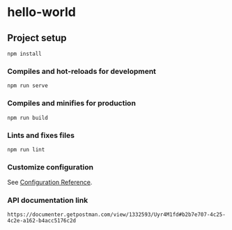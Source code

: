 # hello-world

## Project setup
```
npm install
```

### Compiles and hot-reloads for development
```
npm run serve
```

### Compiles and minifies for production
```
npm run build
```

### Lints and fixes files
```
npm run lint
```

### Customize configuration
See [Configuration Reference](https://cli.vuejs.org/config/).


### API documentation link
```
https://documenter.getpostman.com/view/1332593/Uyr4M1fd#b2b7e707-4c25-4c2e-a162-b4acc5176c2d